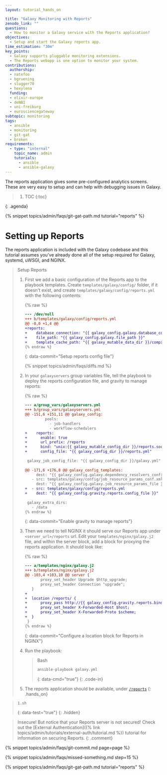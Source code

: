 ```yaml
---
layout: tutorial_hands_on

title: "Galaxy Monitoring with Reports"
zenodo_link: ""
questions:
  - How to monitor a Galaxy service with the Reports application?
objectives:
  - Setup and start the Galaxy reports app.
time_estimation: "30m"
key_points:
  - Galaxy supports pluggable monitoring extensions.
  - The Reports webapp is one option to monitor your system.
contributions:
  authorship:
  - natefoo
  - bgruening
  - slugger70
  - hexylena
  funding:
  - elixir-europe
  - deNBI
  - uni-freiburg
  - eurosciencegateway
subtopic: monitoring
tags:
  - ansible
  - monitoring
  - git-gat
  - broken
requirements:
  - type: "internal"
    topic_name: admin
    tutorials:
      - ansible
      - ansible-galaxy
---
```


The reports application gives some pre-configured analytics screens. These are very easy to setup and can help with debugging issues in Galaxy.

> <agenda-title></agenda-title>
>
> 1. TOC
> {:toc}
>
{: .agenda}

{% snippet topics/admin/faqs/git-gat-path.md tutorial="reports" %}

# Setting up Reports

The reports application is included with the Galaxy codebase and this tutorial assumes you've already done all of the setup required for Galaxy, systemd, uWSGI, and NGINX.

> <hands-on-title>Setup Reports</hands-on-title>
>
>
> 1. First we add a basic configuration of the Reports app to the playbook templates. Create `templates/galaxy/config/` folder, if it doesn't exist, and create `templates/galaxy/config/reports.yml` with the following contents:
>
>    {% raw %}
>    ```diff
>    --- /dev/null
>    +++ b/templates/galaxy/config/reports.yml
>    @@ -0,0 +1,4 @@
>    +reports:
>    +    database_connection: "{{ galaxy_config.galaxy.database_connection }}"
>    +    file_path: "{{ galaxy_config.galaxy.file_path }}"
>    +    template_cache_path: "{{ galaxy_mutable_data_dir }}/compiled_templates/reports/"
>    {% endraw %}
>    ```
>    {: data-commit="Setup reports config file"}
>
>    {% snippet topics/admin/faqs/diffs.md %}
>
> 2. In your `galaxyservers` group variables file, tell the playbook to deploy the reports configuration file, and gravity to manage reports:
>
>    {% raw %}
>    ```diff
>    --- a/group_vars/galaxyservers.yml
>    +++ b/group_vars/galaxyservers.yml
>    @@ -151,6 +151,11 @@ galaxy_config:
>             pools:
>               - job-handlers
>               - workflow-schedulers
>    +    reports:
>    +      enable: true
>    +      url_prefix: /reports
>    +      bind: "unix:{{ galaxy_mutable_config_dir }}/reports.sock"
>    +      config_file: "{{ galaxy_config_dir }}/reports.yml"
>     
>     galaxy_job_config_file: "{{ galaxy_config_dir }}/galaxy.yml"
>     
>    @@ -171,6 +176,8 @@ galaxy_config_templates:
>         dest: "{{ galaxy_config.galaxy.dependency_resolvers_config_file }}"
>       - src: templates/galaxy/config/job_resource_params_conf.xml.j2
>         dest: "{{ galaxy_config.galaxy.job_resource_params_file }}"
>    +  - src: templates/galaxy/config/reports.yml
>    +    dest: "{{ galaxy_config.gravity.reports.config_file }}"
>     
>     galaxy_extra_dirs:
>       - /data
>    {% endraw %}
>    ```
>    {: data-commit="Enable gravity to manage reports"}
>
>
> 4. Then we need to tell NGINX it should serve our Reports app under `<server_url>/reports` url. Edit your `templates/nginx/galaxy.j2` file, and within the server block, add a block for proxying the reports application. It should look like:
>
>    {% raw %}
>    ```diff
>    --- a/templates/nginx/galaxy.j2
>    +++ b/templates/nginx/galaxy.j2
>    @@ -103,4 +103,10 @@ server {
>     		proxy_set_header Upgrade $http_upgrade;
>     		proxy_set_header Connection "upgrade";
>     	}
>    +
>    +	location /reports/ {
>    +		proxy_pass http://{{ galaxy_config.gravity.reports.bind }}:/;
>    +		proxy_set_header X-Forwarded-Host $host;
>    +		proxy_set_header X-Forwarded-Proto $scheme;
>    +	}
>     }
>    {% endraw %}
>    ```
>    {: data-commit="Configure a location block for Reports in NGINX"}
>
> 5. Run the playbook:
>
>    > <code-in-title>Bash</code-in-title>
>    > ```bash
>    > ansible-playbook galaxy.yml
>    > ```
>    > {: data-cmd="true"}
>    {: .code-in}
>
> 6. The reports application should be available, under [`/reports`](https://my.gat.galaxy.training/?path=/reports)
{: .hands_on}

> ```bash
> 1.sh
> ```
> {: data-test="true"}
{: .hidden}

> <comment-title>Insecure!</comment-title>
> But notice that your Reports server is not secured! Check out the [External Authentication]({% link topics/admin/tutorials/external-auth/tutorial.md %}) tutorial for information on securing Reports.
{: .comment}

{% snippet topics/admin/faqs/git-commit.md page=page %}

{% snippet topics/admin/faqs/missed-something.md step=15 %}

{% snippet topics/admin/faqs/git-gat-path.md tutorial="reports" %}
